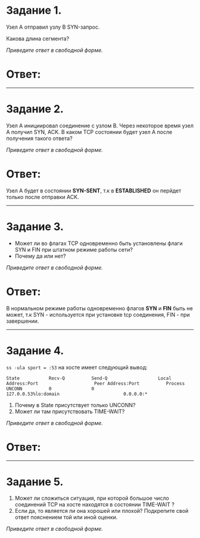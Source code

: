 # Задание 1.
Узел А отправил узлу В SYN-запрос.

Какова длина сегмента?

*Приведите ответ в свободной форме.*  

# Ответ:  

---

# Задание 2.
Узел А инициировал соединение с узлом В.
Через некоторое время узел А получил SYN, ACK.
В каком TCP состоянии будет узел А после получения такого ответа?

*Приведите ответ в свободной форме.*  

# Ответ:  
Узел А будет в состоянии **SYN-SENT**, т.к в **ESTABLISHED** он перйдет только после
отправки ACK.  

---

# Задание 3.
* Может ли во флагах TCP одновременно быть установлены флаги SYN и FIN при штатном режиме работы сети?
* Почему да или нет?  

*Приведите ответ в свободной форме.*

# Ответ:  
В нормальном режиме работы одновременно флагов **SYN** и **FIN** быть не может,
т.к SYN - используется при установке tcp соединения, FIN - при завершении.

---

# Задание 4.
`ss -ula sport = :53` на хосте имеет следующий вывод:

`State           Recv-Q          Send-Q                   Local Address:Port                     Peer Address:Port          Process`  
`UNCONN          0               0                        127.0.0.53%lo:domain                        0.0.0.0:*`  

1. Почему в State присутствует только UNCONN?
2. Может ли там присутствовать TIME-WAIT?  

*Приведите ответ в свободной форме.* 

# Ответ:  

---

# Задание 5.
1. Может ли сложиться ситуация, при которой большое число соединений TCP на хосте находятся в состоянии TIME-WAIT ?
2. Если да, то является ли она хорошей или плохой?
Подкрепите свой ответ пояснением той или иной оценки.

*Приведите ответ в свободной форме.*
